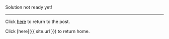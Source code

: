 Solution not ready yet!

-----

Click [here](/ComplexRotations) to return to the post.

Click [here]({{ site.url }}) to return home.